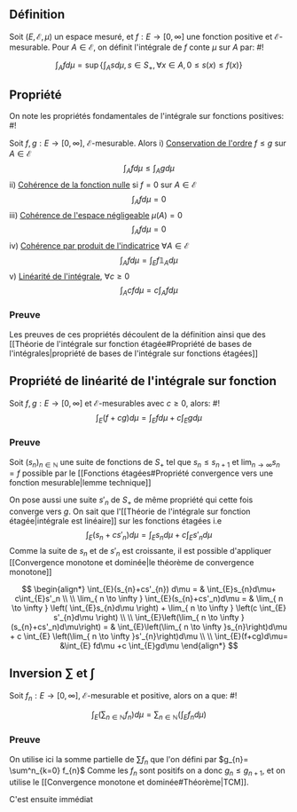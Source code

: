 ## Définition
Soit $(E, \mathcal E, \mu)$ un espace mesuré, et $f: E \to [0, \infty]$ une fonction positive et $\mathcal E$-mesurable. Pour $A \in \mathcal E$, on définit l'intégrale de $f$ conte $\mu$ sur $A$ par: #!

$$
\int_{A} fd\mu = \sup\left\{ \int_{A}sd\mu, s \in S_{+}, \forall x \in A, 0 \leq s(x) \leq f(x) \right\} 
$$
<!--ID: 1732221918022-->




## Propriété
On note les propriétés fondamentales de l'intégrale sur fonctions positives: #!

Soit $f, g: E \to [0, \infty]$, $\mathcal E$-mesurable. Alors
i) <u>Conservation de l'ordre</u> $f \leq g$ sur $A \in \mathcal E$
$$
\int_{A}fd\mu \leq \int_{A}gd\mu
$$
ii) <u>Cohérence de la fonction nulle</u> si $f=0$ sur $A \in \mathcal E$ $$
\int_{A} fd\mu = 0
$$iii) <u>Cohérence de l'espace négligeable</u> $\mu(A)= 0$
$$
\int_{A}fd\mu = 0
$$
iv) <u>Cohérence par produit de l'indicatrice</u> $\forall A \in \mathcal E$
$$
\int_{A} f d\mu = \int_{E}f\mathbb 1_{A}d\mu
$$v) <u>Linéarité de l'intégrale</u>, $\forall c \geq 0$
$$
\int_{A}cfd\mu = c\int_{A}fd\mu
$$
<!--ID: 1732221918025-->


### Preuve
Les preuves de ces propriétés découlent de la définition ainsi que des [[Théorie de l'intégrale sur fonction étagée#Propriété de bases de l'intégrales|propriété de bases de l'intégrale sur fonctions étagées]]


## Propriété de linéarité de l'intégrale sur fonction
Soit $f,g: E \to [0, \infty]$ et $\mathcal E$-mesurables avec $c \geq 0$, alors: #!
$$
\int_{E}(f+cg)d\mu=\int_{E}fd\mu+c\int_{E}gd\mu
$$
<!--ID: 1732221918027-->




### Preuve
Soit $(s_{n})_{n \in \mathbb{N}}$ une suite de fonctions de $S_{+}$ tel que $s_{n} \leq s_{n+1}$ et $\lim_{ n \to \infty } s_{n} = f$ possible par le [[Fonctions étagées#Propriété convergence vers une fonction mesurable|lemme technique]]

On pose aussi une suite $s'_{n}$ de $S_{+}$ de même propriété qui cette fois converge vers $g$.
On sait que l'[[Théorie de l'intégrale sur fonction étagée|intégrale est linéaire]] sur les fonctions étagées i.e
$$
\int_{E}(s_{n}+cs'_{n}) d\mu = \int_{E}s_{n}d\mu+c\int_{E}s'_n
d\mu$$
Comme la suite de $s_{n}$ et de $s'_{n}$ est croissante, il est possible d'appliquer [[Convergence monotone et dominée|le théorème de convergence monotone]] 

$$
\begin{align*}
\int_{E}(s_{n}+cs'_{n}) d\mu = & \int_{E}s_{n}d\mu+ c\int_{E}s'_n \\ \\
\lim_{ n \to \infty } \int_{E}(s_{n}+cs'_n)d\mu = & \lim_{ n \to \infty } \left( \int_{E}s_{n}d\mu \right) + \lim_{ n \to \infty } \left(c \int_{E} s'_{n}d\mu \right) \\ \\
 \int_{E}\left(\lim_{ n \to \infty }(s_{n}+cs'_n)d\mu\right) = &   \int_{E}\left(\lim_{ n \to \infty }s_{n}\right)d\mu  +  c \int_{E} \left(\lim_{ n \to \infty }s'_{n}\right)d\mu  \\ \\
\int_{E}(f+cg)d\mu= &\int_{E} fd\mu +c \int_{E}gd\mu
\end{align*}
$$

## Inversion $\sum$ et $\int$ 
Soit $f_{n}: E \to [0, \infty]$, $\mathcal E$-mesurable et positive, alors on a que: #!

$$
\int_{E}\left(\sum_{n \in \mathbb{N}}f_{n}\right)d\mu = \sum_{n \in \mathbb{N}} \left(\int_{E} f_{n} d\mu\right)
$$
<!--ID: 1732221918029-->




### Preuve
On utilise ici la somme partielle de $\sum f_{n}$ que l'on défini par $g_{n}= \sum^n_{k=0} f_{n}$
Comme les $f_{n}$ sont positifs on a donc $g_{n} \leq g_{n+1}$, et on utilise le [[Convergence monotone et dominée#Théorème|TCM]].

C'est ensuite immédiat

